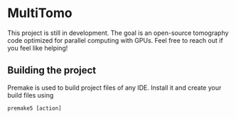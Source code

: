 # MultiTomo
This project is still in development. The goal is an open-source tomography code optimized for parallel computing with GPUs. Feel free to reach out if you feel like helping!

## Building the project
Premake is used to build project files of any IDE. Install it and create your build files using
```
premake5 [action]
```
